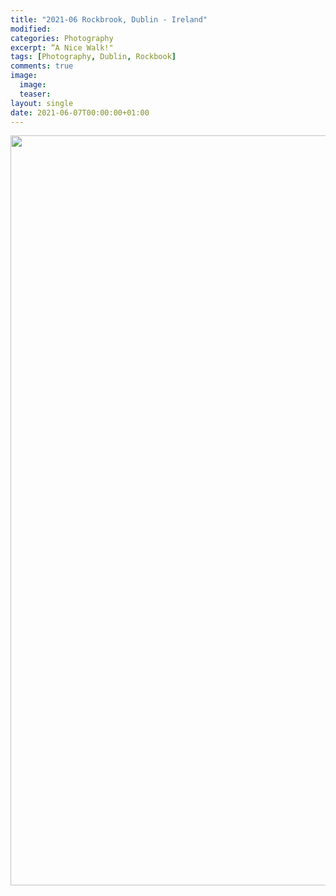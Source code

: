 ```yaml
---
title: "2021-06 Rockbrook, Dublin - Ireland"
modified:
categories: Photography
excerpt: “A Nice Walk!"
tags: [Photography, Dublin, Rockbook]
comments: true
image:
  image: 
  teaser: 
layout: single
date: 2021-06-07T00:00:00+01:00
---
```



<center>
<a data-flickr-embed="true" href="https://www.flickr.com/photos/198169598@N04/albums/72177720308131449" title="2021-06 Rockbrook, Dublin - Ireland"><img src="https://live.staticflickr.com/65535/52882259558_d6aa2cff56_h.jpg" width="1600" height="1200" alt="2021-06 Rockbrook, Dublin - Ireland"/></a><script async src="//embedr.flickr.com/assets/client-code.js" charset="utf-8"></script>
</center>